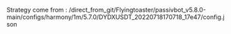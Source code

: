 Strategy come from : /direct_from_git/Flyingtoaster/passivbot_v5.8.0-main/configs/harmony/1m/5.7.0/DYDXUSDT_20220718170718_17e47/config.json